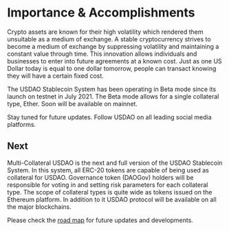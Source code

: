 # Importance & Accomplishments

Crypto assets are known for their high volatility which rendered them unsuitable as a medium of exchange. A stable cryptocurrency strives to become a medium of exchange by suppressing volatility and maintaining a constant value through time. This innovation allows individuals and businesses to enter into future agreements at a known cost. Just as one US Dollar today is equal to one dollar tomorrow, people can transact knowing they will have a certain fixed cost.

The USDAO Stablecoin System has been operating in Beta mode since its launch on testnet in July 2021. The Beta mode allows for a single collateral type, Ether. Soon will be available on mainnet.&#x20;

Stay tuned for future updates. Follow USDAO on all leading social media platforms.

## Next

Multi-Collateral USDAO is the next and full version of the USDAO Stablecoin System. In this system, all ERC-20 tokens are capable of being used as collateral for USDAO. Governance token (DAOGov) holders will be responsible for voting in and setting risk parameters for each collateral type. The scope of collateral types is quite wide as tokens issued on the Ethereum platform. In addition to it USDAO protocol will be available on all the major blockchains.

Please check the [road map](roadmap/usdao-roadmap-for-2021.md) for future updates and developments.
